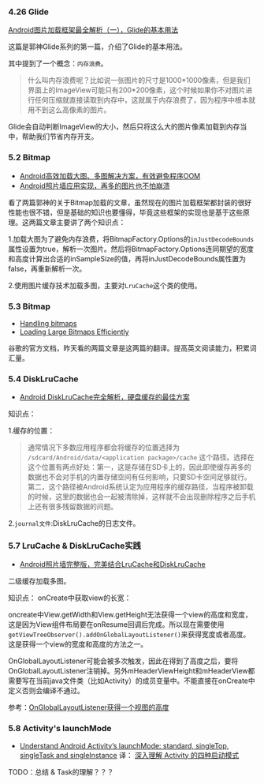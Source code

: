 ### 4.26 Glide

 [Android图片加载框架最全解析（一），Glide的基本用法](https://blog.csdn.net/guolin_blog/article/details/53759439)
 
 这篇是郭神Glide系列的第一篇，介绍了Glide的基本用法。
 
其中提到了一个概念：`内存浪费`。
 >什么叫内存浪费呢？比如说一张图片的尺寸是1000\*1000像素，但是我们界面上的ImageView可能只有200*200像素，这个时候如果你不对图片进行任何压缩就直接读取到内存中，这就属于内存浪费了，因为程序中根本就用不到这么高像素的图片。
 
 Glide会自动判断ImageView的大小，然后只将这么大的图片像素加载到内存当中，帮助我们节省内存开支。
 
### 5.2 Bitmap
- [Android高效加载大图、多图解决方案，有效避免程序OOM](https://blog.csdn.net/guolin_blog/article/details/9316683)  
-  [Android照片墙应用实现，再多的图片也不怕崩溃](https://blog.csdn.net/guolin_blog/article/details/9526203)

看了两篇郭神的关于Bitmap加载的文章，虽然现在的图片加载框架都封装的很好性能也很不错，但是基础的知识也要懂得，毕竟这些框架的实现也是基于这些原理。这两篇文章主要讲了两个知识点：

1.加载大图为了避免内存浪费，将BitmapFactory.Options的`inJustDecodeBounds`属性设置为true，解析一次图片。然后将BitmapFactory.Options连同期望的宽度和高度计算出合适的inSampleSize的值，再将inJustDecodeBounds属性置为false，再重新解析一次。

2.使用图片缓存技术加载多图，主要对`LruCache`这个类的使用。

### 5.3 Bitmap
- [Handling bitmaps](https://developer.android.com/topic/performance/graphics/)
- [Loading Large Bitmaps Efficiently](https://developer.android.com/topic/performance/graphics/load-bitmap)

谷歌的官方文档，昨天看的两篇文章是这两篇的翻译。提高英文阅读能力，积累词汇量。

### 5.4 DiskLruCache
- [Android DiskLruCache完全解析，硬盘缓存的最佳方案](https://blog.csdn.net/guolin_blog/article/details/28863651)

知识点：

1.缓存的位置：
> 通常情况下多数应用程序都会将缓存的位置选择为 `/sdcard/Android/data/<application package>/cache` 这个路径。选择在这个位置有两点好处：第一，这是存储在SD卡上的，因此即使缓存再多的数据也不会对手机的内置存储空间有任何影响，只要SD卡空间足够就行。第二，这个路径被Android系统认定为应用程序的缓存路径，当程序被卸载的时候，这里的数据也会一起被清除掉，这样就不会出现删除程序之后手机上还有很多残留数据的问题。

2.`journal文件`:DiskLruCache的日志文件。

### 5.7 LruCache & DiskLruCache实践
- [Android照片墙完整版，完美结合LruCache和DiskLruCache](https://blog.csdn.net/guolin_blog/article/details/34093441)

二级缓存加载多图。

知识点：
onCreate中获取view的长宽：

oncreate中View.getWidth和View.getHeight无法获得一个view的高度和宽度，这是因为View组件布局要在onResume回调后完成。所以现在需要使用`getViewTreeObserver().addOnGlobalLayoutListener()`来获得宽度或者高度。这是获得一个view的宽度和高度的方法之一。

OnGlobalLayoutListener可能会被多次触发，因此在得到了高度之后，要将OnGlobalLayoutListener注销掉。另外mHeaderViewHeight和mHeaderView都需要写在当前java文件类（比如Activity）的成员变量中。不能直接在onCreate中定义否则会编译不通过。

参考：[OnGlobalLayoutListener获得一个视图的高度](http://www.jcodecraeer.com/a/anzhuokaifa/androidkaifa/2014/0731/1640.html)

### 5.8 Activity's launchMode

- [Understand Android Activity’s launchMode: standard, singleTop, singleTask and singleInstance](https://inthecheesefactory.com/blog/understand-android-activity-launchmode/en)
译：
[深入理解 Activity 的四种启动模式](http://yifeng.studio/2018/01/09/understand-four-launch-modes-for-android-activity/#more)

TODO：总结  & Task的理解？？？




 